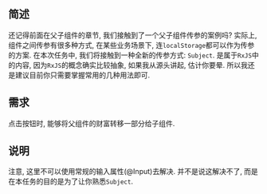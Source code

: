 ## 简述
还记得前面在父子组件的章节, 我们接触到了一个父子组件传参的案例吗? 实际上, 组件之间传参有很多种方式, 在某些业务场景下, 连`localStorage`都可以作为传参的方案. 在本次任务中, 我们将接触到一种全新的传参方式: `Subject`. 是属于`RxJS`中的内容, 因为`RxJS`的概念确实比较抽象, 如果我从源头讲起, 估计你要晕. 所以我还是建议目前你只需要掌握常用的几种用法即可.

## 需求
点击按钮时, 能够将父组件的财富转移一部分给子组件.

## 说明
注意, 这里不可以使用常规的输入属性(@Input)去解决. 并不是说这解决不了, 而是在本任务的目的是为了让你熟悉`Subject`.

